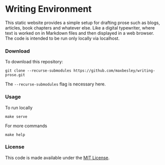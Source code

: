 # Writing Environment

This static website provides a simple setup for drafting prose such as blogs,
articles, book chapters and whatever else. Like a digital typewriter, where text
is worked on in Markdown files and then displayed in a web browser. The code is
intended to be run only locally via localhost.


### Download

To download this repository:

```
git clone --recurse-submodules https://github.com/maxbesley/writing-prose.git
```

The `--recurse-submodules` flag is necessary here.


### Usage

To run locally

```
make serve
```

For more commands

```
make help
```


### License

This code is made available under the [MIT License](https://opensource.org/licenses/MIT).
